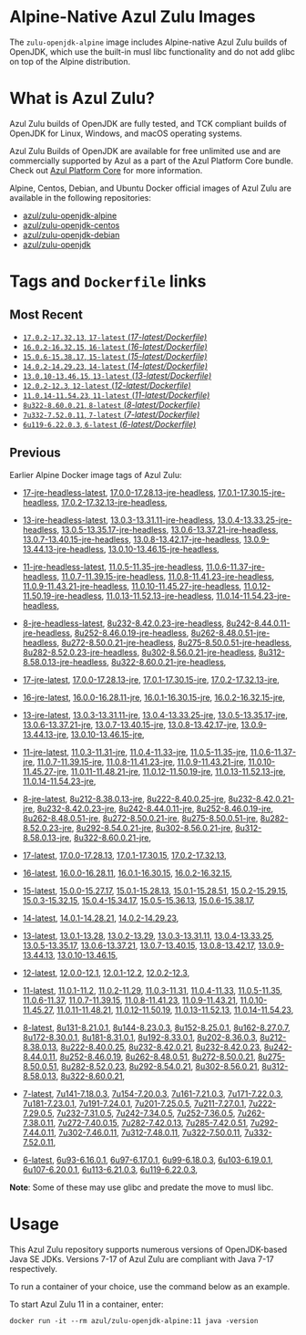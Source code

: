 Alpine-Native Azul Zulu Images
=================================
The `zulu-openjdk-alpine` image includes Alpine-native Azul Zulu builds of OpenJDK, which use the built-in musl libc functionality and do not add glibc on top of the Alpine distribution.


What is Azul Zulu?
======================================

Azul Zulu builds of OpenJDK are fully tested, and TCK compliant builds of OpenJDK for Linux, Windows, and macOS operating systems.

Azul Zulu Builds of OpenJDK are available for free unlimited use and are commercially supported by Azul as a part of the Azul Platform Core bundle.
Check out [Azul Platform Core][3] for more information.

Alpine, Centos, Debian, and Ubuntu Docker official images of Azul Zulu are available in the following repositories:

  * [azul/zulu-openjdk-alpine][4]
  * [azul/zulu-openjdk-centos][5]
  * [azul/zulu-openjdk-debian][6]
  * [azul/zulu-openjdk][7]

Tags and `Dockerfile` links
===========================

Most Recent
-----------

  * [`17.0.2-17.32.13`, `17-latest` (*17-latest/Dockerfile)*][10]
  * [`16.0.2-16.32.15`, `16-latest` (*16-latest/Dockerfile)*][22]
  * [`15.0.6-15.38.17`, `15-latest` (*15-latest/Dockerfile)*][30]
  * [`14.0.2-14.29.23`, `14-latest` (*14-latest/Dockerfile)*][40]
  * [`13.0.10-13.46.15`, `13-latest` (*13-latest/Dockerfile)*][43]
  * [`12.0.2-12.3`, `12-latest` (*12-latest/Dockerfile)*][72]
  * [`11.0.14-11.54.23`, `11-latest` (*11-latest/Dockerfile)*][76]
  * [`8u322-8.60.0.21`, `8-latest` (*8-latest/Dockerfile)*][114]
  * [`7u332-7.52.0.11`, `7-latest` (*7-latest/Dockerfile)*][163]
  * [`6u119-6.22.0.3`, `6-latest` (*6-latest/Dockerfile)*][185]

Previous
--------

Earlier Alpine Docker image tags of Azul Zulu:


  * [17-jre-headless-latest][18],
  [17.0.0-17.28.13-jre-headless][19],
  [17.0.1-17.30.15-jre-headless][20],
  [17.0.2-17.32.13-jre-headless][21],
  
  * [13-jre-headless-latest][63],
  [13.0.3-13.31.11-jre-headless][64],
  [13.0.4-13.33.25-jre-headless][65],
  [13.0.5-13.35.17-jre-headless][66],
  [13.0.6-13.37.21-jre-headless][67],
  [13.0.7-13.40.15-jre-headless][68],
  [13.0.8-13.42.17-jre-headless][69],
  [13.0.9-13.44.13-jre-headless][70],
  [13.0.10-13.46.15-jre-headless][71],
  
  * [11-jre-headless-latest][104],
  [11.0.5-11.35-jre-headless][105],
  [11.0.6-11.37-jre-headless][106],
  [11.0.7-11.39.15-jre-headless][107],
  [11.0.8-11.41.23-jre-headless][108],
  [11.0.9-11.43.21-jre-headless][109],
  [11.0.10-11.45.27-jre-headless][110],
  [11.0.12-11.50.19-jre-headless][111],
  [11.0.13-11.52.13-jre-headless][112],
  [11.0.14-11.54.23-jre-headless][113],
  
  * [8-jre-headless-latest][152],
  [8u232-8.42.0.23-jre-headless][153],
  [8u242-8.44.0.11-jre-headless][154],
  [8u252-8.46.0.19-jre-headless][155],
  [8u262-8.48.0.51-jre-headless][156],
  [8u272-8.50.0.21-jre-headless][157],
  [8u275-8.50.0.51-jre-headless][158],
  [8u282-8.52.0.23-jre-headless][159],
  [8u302-8.56.0.21-jre-headless][160],
  [8u312-8.58.0.13-jre-headless][161],
  [8u322-8.60.0.21-jre-headless][162],
  
  * [17-jre-latest][11],
  [17.0.0-17.28.13-jre][15],
  [17.0.1-17.30.15-jre][16],
  [17.0.2-17.32.13-jre][17],
  
  * [16-jre-latest][23],
  [16.0.0-16.28.11-jre][27],
  [16.0.1-16.30.15-jre][28],
  [16.0.2-16.32.15-jre][29],
  
  * [13-jre-latest][46],
  [13.0.3-13.31.11-jre][55],
  [13.0.4-13.33.25-jre][56],
  [13.0.5-13.35.17-jre][57],
  [13.0.6-13.37.21-jre][58],
  [13.0.7-13.40.15-jre][59],
  [13.0.8-13.42.17-jre][60],
  [13.0.9-13.44.13-jre][61],
  [13.0.10-13.46.15-jre][62],
  
  * [11-jre-latest][83],
  [11.0.3-11.31-jre][92],
  [11.0.4-11.33-jre][93],
  [11.0.5-11.35-jre][94],
  [11.0.6-11.37-jre][95],
  [11.0.7-11.39.15-jre][96],
  [11.0.8-11.41.23-jre][97],
  [11.0.9-11.43.21-jre][98],
  [11.0.10-11.45.27-jre][99],
  [11.0.11-11.48.21-jre][100],
  [11.0.12-11.50.19-jre][101],
  [11.0.13-11.52.13-jre][102],
  [11.0.14-11.54.23-jre][103],
  
  * [8-jre-latest][115],
  [8u212-8.38.0.13-jre][138],
  [8u222-8.40.0.25-jre][139],
  [8u232-8.42.0.21-jre][140],
  [8u232-8.42.0.23-jre][141],
  [8u242-8.44.0.11-jre][142],
  [8u252-8.46.0.19-jre][143],
  [8u262-8.48.0.51-jre][144],
  [8u272-8.50.0.21-jre][145],
  [8u275-8.50.0.51-jre][146],
  [8u282-8.52.0.23-jre][147],
  [8u292-8.54.0.21-jre][148],
  [8u302-8.56.0.21-jre][149],
  [8u312-8.58.0.13-jre][150],
  [8u322-8.60.0.21-jre][151],
  
  * [17-latest][10],
  [17.0.0-17.28.13][12],
  [17.0.1-17.30.15][13],
  [17.0.2-17.32.13][14],
  
  * [16-latest][22],
  [16.0.0-16.28.11][24],
  [16.0.1-16.30.15][25],
  [16.0.2-16.32.15][26],
  
  * [15-latest][30],
  [15.0.0-15.27.17][31],
  [15.0.1-15.28.13][32],
  [15.0.1-15.28.51][33],
  [15.0.2-15.29.15][34],
  [15.0.3-15.32.15][35],
  [15.0.4-15.34.17][36],
  [15.0.5-15.36.13][37],
  [15.0.6-15.38.17][38],
  
  * [14-latest][40],
  [14.0.1-14.28.21][41],
  [14.0.2-14.29.23][42],
  
  * [13-latest][43],
  [13.0.1-13.28][44],
  [13.0.2-13.29][45],
  [13.0.3-13.31.11][47],
  [13.0.4-13.33.25][48],
  [13.0.5-13.35.17][49],
  [13.0.6-13.37.21][50],
  [13.0.7-13.40.15][51],
  [13.0.8-13.42.17][52],
  [13.0.9-13.44.13][53],
  [13.0.10-13.46.15][54],
  
  * [12-latest][72],
  [12.0.0-12.1][73],
  [12.0.1-12.2][74],
  [12.0.2-12.3][75],
  
  * [11-latest][76],
  [11.0.1-11.2][77],
  [11.0.2-11.29][78],
  [11.0.3-11.31][79],
  [11.0.4-11.33][80],
  [11.0.5-11.35][81],
  [11.0.6-11.37][82],
  [11.0.7-11.39.15][84],
  [11.0.8-11.41.23][85],
  [11.0.9-11.43.21][86],
  [11.0.10-11.45.27][87],
  [11.0.11-11.48.21][88],
  [11.0.12-11.50.19][89],
  [11.0.13-11.52.13][90],
  [11.0.14-11.54.23][91],
  
  * [8-latest][114],
  [8u131-8.21.0.1][116],
  [8u144-8.23.0.3][117],
  [8u152-8.25.0.1][118],
  [8u162-8.27.0.7][119],
  [8u172-8.30.0.1][120],
  [8u181-8.31.0.1][121],
  [8u192-8.33.0.1][122],
  [8u202-8.36.0.3][123],
  [8u212-8.38.0.13][124],
  [8u222-8.40.0.25][125],
  [8u232-8.42.0.21][126],
  [8u232-8.42.0.23][127],
  [8u242-8.44.0.11][128],
  [8u252-8.46.0.19][129],
  [8u262-8.48.0.51][130],
  [8u272-8.50.0.21][131],
  [8u275-8.50.0.51][132],
  [8u282-8.52.0.23][133],
  [8u292-8.54.0.21][134],
  [8u302-8.56.0.21][135],
  [8u312-8.58.0.13][136],
  [8u322-8.60.0.21][137],
  
  * [7-latest][163],
  [7u141-7.18.0.3][164],
  [7u154-7.20.0.3][165],
  [7u161-7.21.0.3][166],
  [7u171-7.22.0.3][167],
  [7u181-7.23.0.1][168],
  [7u191-7.24.0.1][169],
  [7u201-7.25.0.5][170],
  [7u211-7.27.0.1][171],
  [7u222-7.29.0.5][172],
  [7u232-7.31.0.5][173],
  [7u242-7.34.0.5][174],
  [7u252-7.36.0.5][175],
  [7u262-7.38.0.11][176],
  [7u272-7.40.0.15][177],
  [7u282-7.42.0.13][178],
  [7u285-7.42.0.51][179],
  [7u292-7.44.0.11][180],
  [7u302-7.46.0.11][181],
  [7u312-7.48.0.11][182],
  [7u322-7.50.0.11][183],
  [7u332-7.52.0.11][184],
  
  * [6-latest][185],
  [6u93-6.16.0.1][186],
  [6u97-6.17.0.1][187],
  [6u99-6.18.0.3][188],
  [6u103-6.19.0.1][189],
  [6u107-6.20.0.1][190],
  [6u113-6.21.0.3][191],
  [6u119-6.22.0.3][192],
  

**Note**: Some of these may use glibc and predate the move to musl libc.

Usage
=====

This Azul Zulu repository supports numerous versions of OpenJDK-based Java SE JDKs. Versions 7-17 of Azul Zulu are compliant with Java 7-17 respectively.

To run a container of your choice, use the command below as an example.

To start Azul Zulu 11 in a container, enter:

    docker run -it --rm azul/zulu-openjdk-alpine:11 java -version

  [1]: https://www.azul.com/files/ZuluDocker60.gif
  [2]: https://www.azul.com/
  [3]: https://www.azul.com/products/core/
  [4]: https://hub.docker.com/r/azul/zulu-openjdk-alpine
  [5]: https://hub.docker.com/r/azul/zulu-openjdk-centos
  [6]: https://hub.docker.com/r/azul/zulu-openjdk-debian
  [7]: https://hub.docker.com/r/azul/zulu-openjdk


  [18]: https://github.com/zulu-openjdk/zulu-openjdk/blob/master/alpine/17-jre-headless-latest/Dockerfile
  [19]: https://github.com/zulu-openjdk/zulu-openjdk/blob/master/alpine/17.0.0-17.28.13-jre-headless/Dockerfile
  [20]: https://github.com/zulu-openjdk/zulu-openjdk/blob/master/alpine/17.0.1-17.30.15-jre-headless/Dockerfile
  [21]: https://github.com/zulu-openjdk/zulu-openjdk/blob/master/alpine/17.0.2-17.32.13-jre-headless/Dockerfile
  
  [63]: https://github.com/zulu-openjdk/zulu-openjdk/blob/master/alpine/13-jre-headless-latest/Dockerfile
  [64]: https://github.com/zulu-openjdk/zulu-openjdk/blob/master/alpine/13.0.3-13.31.11-jre-headless/Dockerfile
  [65]: https://github.com/zulu-openjdk/zulu-openjdk/blob/master/alpine/13.0.4-13.33.25-jre-headless/Dockerfile
  [66]: https://github.com/zulu-openjdk/zulu-openjdk/blob/master/alpine/13.0.5-13.35.17-jre-headless/Dockerfile
  [67]: https://github.com/zulu-openjdk/zulu-openjdk/blob/master/alpine/13.0.6-13.37.21-jre-headless/Dockerfile
  [68]: https://github.com/zulu-openjdk/zulu-openjdk/blob/master/alpine/13.0.7-13.40.15-jre-headless/Dockerfile
  [69]: https://github.com/zulu-openjdk/zulu-openjdk/blob/master/alpine/13.0.8-13.42.17-jre-headless/Dockerfile
  [70]: https://github.com/zulu-openjdk/zulu-openjdk/blob/master/alpine/13.0.9-13.44.13-jre-headless/Dockerfile
  [71]: https://github.com/zulu-openjdk/zulu-openjdk/blob/master/alpine/13.0.10-13.46.15-jre-headless/Dockerfile
  
  [104]: https://github.com/zulu-openjdk/zulu-openjdk/blob/master/alpine/11-jre-headless-latest/Dockerfile
  [105]: https://github.com/zulu-openjdk/zulu-openjdk/blob/master/alpine/11.0.5-11.35-jre-headless/Dockerfile
  [106]: https://github.com/zulu-openjdk/zulu-openjdk/blob/master/alpine/11.0.6-11.37-jre-headless/Dockerfile
  [107]: https://github.com/zulu-openjdk/zulu-openjdk/blob/master/alpine/11.0.7-11.39.15-jre-headless/Dockerfile
  [108]: https://github.com/zulu-openjdk/zulu-openjdk/blob/master/alpine/11.0.8-11.41.23-jre-headless/Dockerfile
  [109]: https://github.com/zulu-openjdk/zulu-openjdk/blob/master/alpine/11.0.9-11.43.21-jre-headless/Dockerfile
  [110]: https://github.com/zulu-openjdk/zulu-openjdk/blob/master/alpine/11.0.10-11.45.27-jre-headless/Dockerfile
  [111]: https://github.com/zulu-openjdk/zulu-openjdk/blob/master/alpine/11.0.12-11.50.19-jre-headless/Dockerfile
  [112]: https://github.com/zulu-openjdk/zulu-openjdk/blob/master/alpine/11.0.13-11.52.13-jre-headless/Dockerfile
  [113]: https://github.com/zulu-openjdk/zulu-openjdk/blob/master/alpine/11.0.14-11.54.23-jre-headless/Dockerfile
  
  [152]: https://github.com/zulu-openjdk/zulu-openjdk/blob/master/alpine/8-jre-headless-latest/Dockerfile
  [153]: https://github.com/zulu-openjdk/zulu-openjdk/blob/master/alpine/8u232-8.42.0.23-jre-headless/Dockerfile
  [154]: https://github.com/zulu-openjdk/zulu-openjdk/blob/master/alpine/8u242-8.44.0.11-jre-headless/Dockerfile
  [155]: https://github.com/zulu-openjdk/zulu-openjdk/blob/master/alpine/8u252-8.46.0.19-jre-headless/Dockerfile
  [156]: https://github.com/zulu-openjdk/zulu-openjdk/blob/master/alpine/8u262-8.48.0.51-jre-headless/Dockerfile
  [157]: https://github.com/zulu-openjdk/zulu-openjdk/blob/master/alpine/8u272-8.50.0.21-jre-headless/Dockerfile
  [158]: https://github.com/zulu-openjdk/zulu-openjdk/blob/master/alpine/8u275-8.50.0.51-jre-headless/Dockerfile
  [159]: https://github.com/zulu-openjdk/zulu-openjdk/blob/master/alpine/8u282-8.52.0.23-jre-headless/Dockerfile
  [160]: https://github.com/zulu-openjdk/zulu-openjdk/blob/master/alpine/8u302-8.56.0.21-jre-headless/Dockerfile
  [161]: https://github.com/zulu-openjdk/zulu-openjdk/blob/master/alpine/8u312-8.58.0.13-jre-headless/Dockerfile
  [162]: https://github.com/zulu-openjdk/zulu-openjdk/blob/master/alpine/8u322-8.60.0.21-jre-headless/Dockerfile
  
  [11]: https://github.com/zulu-openjdk/zulu-openjdk/blob/master/alpine/17-jre-latest/Dockerfile
  [15]: https://github.com/zulu-openjdk/zulu-openjdk/blob/master/alpine/17.0.0-17.28.13-jre/Dockerfile
  [16]: https://github.com/zulu-openjdk/zulu-openjdk/blob/master/alpine/17.0.1-17.30.15-jre/Dockerfile
  [17]: https://github.com/zulu-openjdk/zulu-openjdk/blob/master/alpine/17.0.2-17.32.13-jre/Dockerfile
  
  [23]: https://github.com/zulu-openjdk/zulu-openjdk/blob/master/alpine/16-jre-latest/Dockerfile
  [27]: https://github.com/zulu-openjdk/zulu-openjdk/blob/master/alpine/16.0.0-16.28.11-jre/Dockerfile
  [28]: https://github.com/zulu-openjdk/zulu-openjdk/blob/master/alpine/16.0.1-16.30.15-jre/Dockerfile
  [29]: https://github.com/zulu-openjdk/zulu-openjdk/blob/master/alpine/16.0.2-16.32.15-jre/Dockerfile
  
  [46]: https://github.com/zulu-openjdk/zulu-openjdk/blob/master/alpine/13-jre-latest/Dockerfile
  [55]: https://github.com/zulu-openjdk/zulu-openjdk/blob/master/alpine/13.0.3-13.31.11-jre/Dockerfile
  [56]: https://github.com/zulu-openjdk/zulu-openjdk/blob/master/alpine/13.0.4-13.33.25-jre/Dockerfile
  [57]: https://github.com/zulu-openjdk/zulu-openjdk/blob/master/alpine/13.0.5-13.35.17-jre/Dockerfile
  [58]: https://github.com/zulu-openjdk/zulu-openjdk/blob/master/alpine/13.0.6-13.37.21-jre/Dockerfile
  [59]: https://github.com/zulu-openjdk/zulu-openjdk/blob/master/alpine/13.0.7-13.40.15-jre/Dockerfile
  [60]: https://github.com/zulu-openjdk/zulu-openjdk/blob/master/alpine/13.0.8-13.42.17-jre/Dockerfile
  [61]: https://github.com/zulu-openjdk/zulu-openjdk/blob/master/alpine/13.0.9-13.44.13-jre/Dockerfile
  [62]: https://github.com/zulu-openjdk/zulu-openjdk/blob/master/alpine/13.0.10-13.46.15-jre/Dockerfile
  
  [83]: https://github.com/zulu-openjdk/zulu-openjdk/blob/master/alpine/11-jre-latest/Dockerfile
  [92]: https://github.com/zulu-openjdk/zulu-openjdk/blob/master/alpine/11.0.3-11.31-jre/Dockerfile
  [93]: https://github.com/zulu-openjdk/zulu-openjdk/blob/master/alpine/11.0.4-11.33-jre/Dockerfile
  [94]: https://github.com/zulu-openjdk/zulu-openjdk/blob/master/alpine/11.0.5-11.35-jre/Dockerfile
  [95]: https://github.com/zulu-openjdk/zulu-openjdk/blob/master/alpine/11.0.6-11.37-jre/Dockerfile
  [96]: https://github.com/zulu-openjdk/zulu-openjdk/blob/master/alpine/11.0.7-11.39.15-jre/Dockerfile
  [97]: https://github.com/zulu-openjdk/zulu-openjdk/blob/master/alpine/11.0.8-11.41.23-jre/Dockerfile
  [98]: https://github.com/zulu-openjdk/zulu-openjdk/blob/master/alpine/11.0.9-11.43.21-jre/Dockerfile
  [99]: https://github.com/zulu-openjdk/zulu-openjdk/blob/master/alpine/11.0.10-11.45.27-jre/Dockerfile
  [100]: https://github.com/zulu-openjdk/zulu-openjdk/blob/master/alpine/11.0.11-11.48.21-jre/Dockerfile
  [101]: https://github.com/zulu-openjdk/zulu-openjdk/blob/master/alpine/11.0.12-11.50.19-jre/Dockerfile
  [102]: https://github.com/zulu-openjdk/zulu-openjdk/blob/master/alpine/11.0.13-11.52.13-jre/Dockerfile
  [103]: https://github.com/zulu-openjdk/zulu-openjdk/blob/master/alpine/11.0.14-11.54.23-jre/Dockerfile
  
  [115]: https://github.com/zulu-openjdk/zulu-openjdk/blob/master/alpine/8-jre-latest/Dockerfile
  [138]: https://github.com/zulu-openjdk/zulu-openjdk/blob/master/alpine/8u212-8.38.0.13-jre/Dockerfile
  [139]: https://github.com/zulu-openjdk/zulu-openjdk/blob/master/alpine/8u222-8.40.0.25-jre/Dockerfile
  [140]: https://github.com/zulu-openjdk/zulu-openjdk/blob/master/alpine/8u232-8.42.0.21-jre/Dockerfile
  [141]: https://github.com/zulu-openjdk/zulu-openjdk/blob/master/alpine/8u232-8.42.0.23-jre/Dockerfile
  [142]: https://github.com/zulu-openjdk/zulu-openjdk/blob/master/alpine/8u242-8.44.0.11-jre/Dockerfile
  [143]: https://github.com/zulu-openjdk/zulu-openjdk/blob/master/alpine/8u252-8.46.0.19-jre/Dockerfile
  [144]: https://github.com/zulu-openjdk/zulu-openjdk/blob/master/alpine/8u262-8.48.0.51-jre/Dockerfile
  [145]: https://github.com/zulu-openjdk/zulu-openjdk/blob/master/alpine/8u272-8.50.0.21-jre/Dockerfile
  [146]: https://github.com/zulu-openjdk/zulu-openjdk/blob/master/alpine/8u275-8.50.0.51-jre/Dockerfile
  [147]: https://github.com/zulu-openjdk/zulu-openjdk/blob/master/alpine/8u282-8.52.0.23-jre/Dockerfile
  [148]: https://github.com/zulu-openjdk/zulu-openjdk/blob/master/alpine/8u292-8.54.0.21-jre/Dockerfile
  [149]: https://github.com/zulu-openjdk/zulu-openjdk/blob/master/alpine/8u302-8.56.0.21-jre/Dockerfile
  [150]: https://github.com/zulu-openjdk/zulu-openjdk/blob/master/alpine/8u312-8.58.0.13-jre/Dockerfile
  [151]: https://github.com/zulu-openjdk/zulu-openjdk/blob/master/alpine/8u322-8.60.0.21-jre/Dockerfile
  
  [10]: https://github.com/zulu-openjdk/zulu-openjdk/blob/master/alpine/17-latest/Dockerfile
  [12]: https://github.com/zulu-openjdk/zulu-openjdk/blob/master/alpine/17.0.0-17.28.13/Dockerfile
  [13]: https://github.com/zulu-openjdk/zulu-openjdk/blob/master/alpine/17.0.1-17.30.15/Dockerfile
  [14]: https://github.com/zulu-openjdk/zulu-openjdk/blob/master/alpine/17.0.2-17.32.13/Dockerfile
  
  [22]: https://github.com/zulu-openjdk/zulu-openjdk/blob/master/alpine/16-latest/Dockerfile
  [24]: https://github.com/zulu-openjdk/zulu-openjdk/blob/master/alpine/16.0.0-16.28.11/Dockerfile
  [25]: https://github.com/zulu-openjdk/zulu-openjdk/blob/master/alpine/16.0.1-16.30.15/Dockerfile
  [26]: https://github.com/zulu-openjdk/zulu-openjdk/blob/master/alpine/16.0.2-16.32.15/Dockerfile
  
  [30]: https://github.com/zulu-openjdk/zulu-openjdk/blob/master/alpine/15-latest/Dockerfile
  [31]: https://github.com/zulu-openjdk/zulu-openjdk/blob/master/alpine/15.0.0-15.27.17/Dockerfile
  [32]: https://github.com/zulu-openjdk/zulu-openjdk/blob/master/alpine/15.0.1-15.28.13/Dockerfile
  [33]: https://github.com/zulu-openjdk/zulu-openjdk/blob/master/alpine/15.0.1-15.28.51/Dockerfile
  [34]: https://github.com/zulu-openjdk/zulu-openjdk/blob/master/alpine/15.0.2-15.29.15/Dockerfile
  [35]: https://github.com/zulu-openjdk/zulu-openjdk/blob/master/alpine/15.0.3-15.32.15/Dockerfile
  [36]: https://github.com/zulu-openjdk/zulu-openjdk/blob/master/alpine/15.0.4-15.34.17/Dockerfile
  [37]: https://github.com/zulu-openjdk/zulu-openjdk/blob/master/alpine/15.0.5-15.36.13/Dockerfile
  [38]: https://github.com/zulu-openjdk/zulu-openjdk/blob/master/alpine/15.0.6-15.38.17/Dockerfile
  
  [40]: https://github.com/zulu-openjdk/zulu-openjdk/blob/master/alpine/14-latest/Dockerfile
  [41]: https://github.com/zulu-openjdk/zulu-openjdk/blob/master/alpine/14.0.1-14.28.21/Dockerfile
  [42]: https://github.com/zulu-openjdk/zulu-openjdk/blob/master/alpine/14.0.2-14.29.23/Dockerfile
  
  [43]: https://github.com/zulu-openjdk/zulu-openjdk/blob/master/alpine/13-latest/Dockerfile
  [44]: https://github.com/zulu-openjdk/zulu-openjdk/blob/master/alpine/13.0.1-13.28/Dockerfile
  [45]: https://github.com/zulu-openjdk/zulu-openjdk/blob/master/alpine/13.0.2-13.29/Dockerfile
  [47]: https://github.com/zulu-openjdk/zulu-openjdk/blob/master/alpine/13.0.3-13.31.11/Dockerfile
  [48]: https://github.com/zulu-openjdk/zulu-openjdk/blob/master/alpine/13.0.4-13.33.25/Dockerfile
  [49]: https://github.com/zulu-openjdk/zulu-openjdk/blob/master/alpine/13.0.5-13.35.17/Dockerfile
  [50]: https://github.com/zulu-openjdk/zulu-openjdk/blob/master/alpine/13.0.6-13.37.21/Dockerfile
  [51]: https://github.com/zulu-openjdk/zulu-openjdk/blob/master/alpine/13.0.7-13.40.15/Dockerfile
  [52]: https://github.com/zulu-openjdk/zulu-openjdk/blob/master/alpine/13.0.8-13.42.17/Dockerfile
  [53]: https://github.com/zulu-openjdk/zulu-openjdk/blob/master/alpine/13.0.9-13.44.13/Dockerfile
  [54]: https://github.com/zulu-openjdk/zulu-openjdk/blob/master/alpine/13.0.10-13.46.15/Dockerfile
  
  [72]: https://github.com/zulu-openjdk/zulu-openjdk/blob/master/alpine/12-latest/Dockerfile
  [73]: https://github.com/zulu-openjdk/zulu-openjdk/blob/master/alpine/12.0.0-12.1/Dockerfile
  [74]: https://github.com/zulu-openjdk/zulu-openjdk/blob/master/alpine/12.0.1-12.2/Dockerfile
  [75]: https://github.com/zulu-openjdk/zulu-openjdk/blob/master/alpine/12.0.2-12.3/Dockerfile
  
  [76]: https://github.com/zulu-openjdk/zulu-openjdk/blob/master/alpine/11-latest/Dockerfile
  [77]: https://github.com/zulu-openjdk/zulu-openjdk/blob/master/alpine/11.0.1-11.2/Dockerfile
  [78]: https://github.com/zulu-openjdk/zulu-openjdk/blob/master/alpine/11.0.2-11.29/Dockerfile
  [79]: https://github.com/zulu-openjdk/zulu-openjdk/blob/master/alpine/11.0.3-11.31/Dockerfile
  [80]: https://github.com/zulu-openjdk/zulu-openjdk/blob/master/alpine/11.0.4-11.33/Dockerfile
  [81]: https://github.com/zulu-openjdk/zulu-openjdk/blob/master/alpine/11.0.5-11.35/Dockerfile
  [82]: https://github.com/zulu-openjdk/zulu-openjdk/blob/master/alpine/11.0.6-11.37/Dockerfile
  [84]: https://github.com/zulu-openjdk/zulu-openjdk/blob/master/alpine/11.0.7-11.39.15/Dockerfile
  [85]: https://github.com/zulu-openjdk/zulu-openjdk/blob/master/alpine/11.0.8-11.41.23/Dockerfile
  [86]: https://github.com/zulu-openjdk/zulu-openjdk/blob/master/alpine/11.0.9-11.43.21/Dockerfile
  [87]: https://github.com/zulu-openjdk/zulu-openjdk/blob/master/alpine/11.0.10-11.45.27/Dockerfile
  [88]: https://github.com/zulu-openjdk/zulu-openjdk/blob/master/alpine/11.0.11-11.48.21/Dockerfile
  [89]: https://github.com/zulu-openjdk/zulu-openjdk/blob/master/alpine/11.0.12-11.50.19/Dockerfile
  [90]: https://github.com/zulu-openjdk/zulu-openjdk/blob/master/alpine/11.0.13-11.52.13/Dockerfile
  [91]: https://github.com/zulu-openjdk/zulu-openjdk/blob/master/alpine/11.0.14-11.54.23/Dockerfile
  
  [114]: https://github.com/zulu-openjdk/zulu-openjdk/blob/master/alpine/8-latest/Dockerfile
  [116]: https://github.com/zulu-openjdk/zulu-openjdk/blob/master/alpine/8u131-8.21.0.1/Dockerfile
  [117]: https://github.com/zulu-openjdk/zulu-openjdk/blob/master/alpine/8u144-8.23.0.3/Dockerfile
  [118]: https://github.com/zulu-openjdk/zulu-openjdk/blob/master/alpine/8u152-8.25.0.1/Dockerfile
  [119]: https://github.com/zulu-openjdk/zulu-openjdk/blob/master/alpine/8u162-8.27.0.7/Dockerfile
  [120]: https://github.com/zulu-openjdk/zulu-openjdk/blob/master/alpine/8u172-8.30.0.1/Dockerfile
  [121]: https://github.com/zulu-openjdk/zulu-openjdk/blob/master/alpine/8u181-8.31.0.1/Dockerfile
  [122]: https://github.com/zulu-openjdk/zulu-openjdk/blob/master/alpine/8u192-8.33.0.1/Dockerfile
  [123]: https://github.com/zulu-openjdk/zulu-openjdk/blob/master/alpine/8u202-8.36.0.3/Dockerfile
  [124]: https://github.com/zulu-openjdk/zulu-openjdk/blob/master/alpine/8u212-8.38.0.13/Dockerfile
  [125]: https://github.com/zulu-openjdk/zulu-openjdk/blob/master/alpine/8u222-8.40.0.25/Dockerfile
  [126]: https://github.com/zulu-openjdk/zulu-openjdk/blob/master/alpine/8u232-8.42.0.21/Dockerfile
  [127]: https://github.com/zulu-openjdk/zulu-openjdk/blob/master/alpine/8u232-8.42.0.23/Dockerfile
  [128]: https://github.com/zulu-openjdk/zulu-openjdk/blob/master/alpine/8u242-8.44.0.11/Dockerfile
  [129]: https://github.com/zulu-openjdk/zulu-openjdk/blob/master/alpine/8u252-8.46.0.19/Dockerfile
  [130]: https://github.com/zulu-openjdk/zulu-openjdk/blob/master/alpine/8u262-8.48.0.51/Dockerfile
  [131]: https://github.com/zulu-openjdk/zulu-openjdk/blob/master/alpine/8u272-8.50.0.21/Dockerfile
  [132]: https://github.com/zulu-openjdk/zulu-openjdk/blob/master/alpine/8u275-8.50.0.51/Dockerfile
  [133]: https://github.com/zulu-openjdk/zulu-openjdk/blob/master/alpine/8u282-8.52.0.23/Dockerfile
  [134]: https://github.com/zulu-openjdk/zulu-openjdk/blob/master/alpine/8u292-8.54.0.21/Dockerfile
  [135]: https://github.com/zulu-openjdk/zulu-openjdk/blob/master/alpine/8u302-8.56.0.21/Dockerfile
  [136]: https://github.com/zulu-openjdk/zulu-openjdk/blob/master/alpine/8u312-8.58.0.13/Dockerfile
  [137]: https://github.com/zulu-openjdk/zulu-openjdk/blob/master/alpine/8u322-8.60.0.21/Dockerfile
  
  [163]: https://github.com/zulu-openjdk/zulu-openjdk/blob/master/alpine/7-latest/Dockerfile
  [164]: https://github.com/zulu-openjdk/zulu-openjdk/blob/master/alpine/7u141-7.18.0.3/Dockerfile
  [165]: https://github.com/zulu-openjdk/zulu-openjdk/blob/master/alpine/7u154-7.20.0.3/Dockerfile
  [166]: https://github.com/zulu-openjdk/zulu-openjdk/blob/master/alpine/7u161-7.21.0.3/Dockerfile
  [167]: https://github.com/zulu-openjdk/zulu-openjdk/blob/master/alpine/7u171-7.22.0.3/Dockerfile
  [168]: https://github.com/zulu-openjdk/zulu-openjdk/blob/master/alpine/7u181-7.23.0.1/Dockerfile
  [169]: https://github.com/zulu-openjdk/zulu-openjdk/blob/master/alpine/7u191-7.24.0.1/Dockerfile
  [170]: https://github.com/zulu-openjdk/zulu-openjdk/blob/master/alpine/7u201-7.25.0.5/Dockerfile
  [171]: https://github.com/zulu-openjdk/zulu-openjdk/blob/master/alpine/7u211-7.27.0.1/Dockerfile
  [172]: https://github.com/zulu-openjdk/zulu-openjdk/blob/master/alpine/7u222-7.29.0.5/Dockerfile
  [173]: https://github.com/zulu-openjdk/zulu-openjdk/blob/master/alpine/7u232-7.31.0.5/Dockerfile
  [174]: https://github.com/zulu-openjdk/zulu-openjdk/blob/master/alpine/7u242-7.34.0.5/Dockerfile
  [175]: https://github.com/zulu-openjdk/zulu-openjdk/blob/master/alpine/7u252-7.36.0.5/Dockerfile
  [176]: https://github.com/zulu-openjdk/zulu-openjdk/blob/master/alpine/7u262-7.38.0.11/Dockerfile
  [177]: https://github.com/zulu-openjdk/zulu-openjdk/blob/master/alpine/7u272-7.40.0.15/Dockerfile
  [178]: https://github.com/zulu-openjdk/zulu-openjdk/blob/master/alpine/7u282-7.42.0.13/Dockerfile
  [179]: https://github.com/zulu-openjdk/zulu-openjdk/blob/master/alpine/7u285-7.42.0.51/Dockerfile
  [180]: https://github.com/zulu-openjdk/zulu-openjdk/blob/master/alpine/7u292-7.44.0.11/Dockerfile
  [181]: https://github.com/zulu-openjdk/zulu-openjdk/blob/master/alpine/7u302-7.46.0.11/Dockerfile
  [182]: https://github.com/zulu-openjdk/zulu-openjdk/blob/master/alpine/7u312-7.48.0.11/Dockerfile
  [183]: https://github.com/zulu-openjdk/zulu-openjdk/blob/master/alpine/7u322-7.50.0.11/Dockerfile
  [184]: https://github.com/zulu-openjdk/zulu-openjdk/blob/master/alpine/7u332-7.52.0.11/Dockerfile
  
  [185]: https://github.com/zulu-openjdk/zulu-openjdk/blob/master/alpine/6-latest/Dockerfile
  [186]: https://github.com/zulu-openjdk/zulu-openjdk/blob/master/alpine/6u93-6.16.0.1/Dockerfile
  [187]: https://github.com/zulu-openjdk/zulu-openjdk/blob/master/alpine/6u97-6.17.0.1/Dockerfile
  [188]: https://github.com/zulu-openjdk/zulu-openjdk/blob/master/alpine/6u99-6.18.0.3/Dockerfile
  [189]: https://github.com/zulu-openjdk/zulu-openjdk/blob/master/alpine/6u103-6.19.0.1/Dockerfile
  [190]: https://github.com/zulu-openjdk/zulu-openjdk/blob/master/alpine/6u107-6.20.0.1/Dockerfile
  [191]: https://github.com/zulu-openjdk/zulu-openjdk/blob/master/alpine/6u113-6.21.0.3/Dockerfile
  [192]: https://github.com/zulu-openjdk/zulu-openjdk/blob/master/alpine/6u119-6.22.0.3/Dockerfile
  